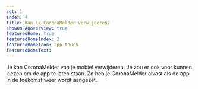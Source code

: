 ```yaml
---
set: 1
index: 4
title: Kan ik CoronaMelder verwijderen?
showOnFAQoverview: true
featuredHome: true
featuredHomeIndex: 2
featuredHomeIcon: app-touch
featuredHomeText: 
---
```

Je kan CoronaMelder van je mobiel verwijderen. Je zou er ook voor kunnen kiezen om de app te laten staan. Zo heb je CoronaMelder alvast als de app in de toekomst weer wordt aangezet.
